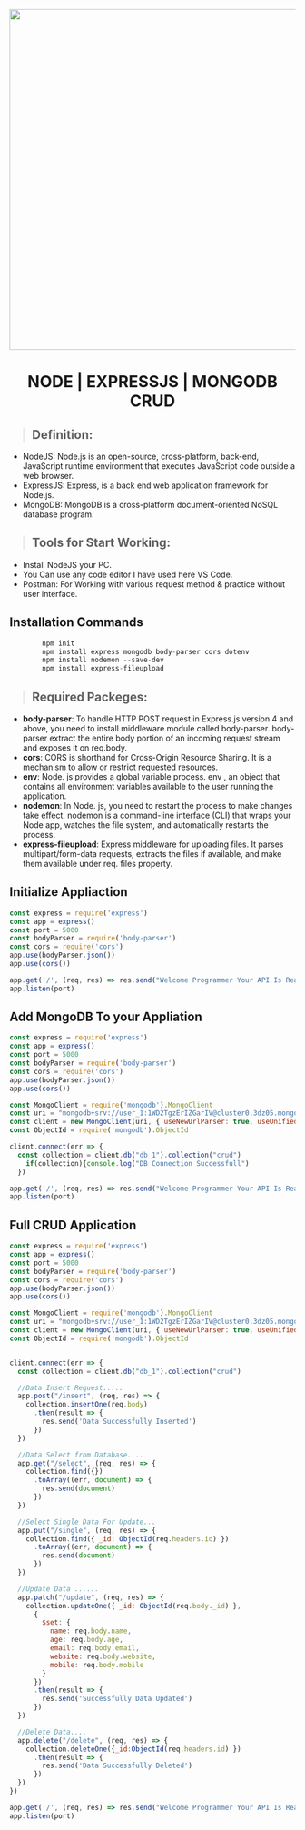 <p align="center"><a href="http://pronazmul.com" target="_blank"><img src="https://i.ibb.co/t3QrXvM/1-c-QAZ2-Yr-Xqmmrs-KMFM4-o-Mw.jpg" width="600"></a></p>

 <h1 align="center">NODE | EXPRESSJS | MONGODB CRUD</h1> 

>## Definition: 

* NodeJS: Node.js is an open-source, cross-platform, back-end, JavaScript runtime environment that executes JavaScript code outside a web browser.
* ExpressJS: Express, is a back end web application framework for Node.js.
* MongoDB: MongoDB is a cross-platform document-oriented NoSQL database program. 

>## Tools for Start Working: 
*  Install NodeJS your PC.
* 	You Can use any code editor I have used here VS Code.
* 	Postman: For Working with various request method & practice without user interface.

## Installation Commands
```javascript
        npm init
        npm install express mongodb body-parser cors dotenv
        npm install nodemon --save-dev
        npm install express-fileupload
```

>## Required Packeges: 
*  <strong>body-parser</strong>: To handle HTTP POST request in Express.js version 4 and above, you need to install middleware module called body-parser. body-parser extract the entire body portion of an incoming request stream and exposes it on req.body.
* 	<strong>cors</strong>: CORS is shorthand for Cross-Origin Resource Sharing. It is a mechanism to allow or restrict requested resources.
* 	<strong>env</strong>: Node. js provides a global variable process. env , an object that contains all environment variables available to the user running the application.
*  <strong>nodemon</strong>: In Node. js, you need to restart the process to make changes take effect. nodemon is a command-line interface (CLI) that wraps your Node app, watches the file system, and automatically restarts the process.
* <strong>express-fileupload</strong>: Express middleware for uploading files. It parses multipart/form-data requests, extracts the files if available, and make them available under req. files property.

## Initialize Appliaction
```javascript
const express = require('express')
const app = express()
const port = 5000
const bodyParser = require('body-parser')
const cors = require('cors')
app.use(bodyParser.json())
app.use(cors())

app.get('/', (req, res) => res.send("Welcome Programmer Your API Is Ready for Operation"))
app.listen(port)
```

## Add MongoDB To your Appliation
```javascript
const express = require('express')
const app = express()
const port = 5000
const bodyParser = require('body-parser')
const cors = require('cors')
app.use(bodyParser.json())
app.use(cors())

const MongoClient = require('mongodb').MongoClient
const uri = "mongodb+srv://user_1:1WD2TgzErIZGarIV@cluster0.3dz05.mongodb.net/db_1?retryWrites=true&w=majority"
const client = new MongoClient(uri, { useNewUrlParser: true, useUnifiedTopology: true })
const ObjectId = require('mongodb').ObjectId

client.connect(err => {
  const collection = client.db("db_1").collection("crud")
    if(collection){console.log("DB Connection Successfull")
  })

app.get('/', (req, res) => res.send("Welcome Programmer Your API Is Ready for Operation"))
app.listen(port)
```
## Full CRUD Application
```javascript
const express = require('express')
const app = express()
const port = 5000
const bodyParser = require('body-parser')
const cors = require('cors')
app.use(bodyParser.json())
app.use(cors())

const MongoClient = require('mongodb').MongoClient
const uri = "mongodb+srv://user_1:1WD2TgzErIZGarIV@cluster0.3dz05.mongodb.net/db_1?retryWrites=true&w=majority"
const client = new MongoClient(uri, { useNewUrlParser: true, useUnifiedTopology: true })
const ObjectId = require('mongodb').ObjectId


client.connect(err => {
  const collection = client.db("db_1").collection("crud")

  //Data Insert Request.....
  app.post("/insert", (req, res) => {
    collection.insertOne(req.body)
      .then(result => {
        res.send('Data Successfully Inserted')
      })
  })

  //Data Select from Database....   
  app.get("/select", (req, res) => {
    collection.find({})
      .toArray((err, document) => {
        res.send(document)
      })
  })

  //Select Single Data For Update...
  app.put("/single", (req, res) => {
    collection.find({ _id: ObjectId(req.headers.id) })
      .toArray((err, document) => {
        res.send(document)
      })
  })

  //Update Data ......
  app.patch("/update", (req, res) => {
    collection.updateOne({ _id: ObjectId(req.body._id) },
      {
        $set: {
          name: req.body.name,
          age: req.body.age,
          email: req.body.email,
          website: req.body.website,
          mobile: req.body.mobile
        }
      })
      .then(result => {
        res.send('Successfully Data Updated')
      })
  })

  //Delete Data....
  app.delete("/delete", (req, res) => {
    collection.deleteOne({_id:ObjectId(req.headers.id) })
      .then(result => {
        res.send('Data Successfully Deleted')
      })
  })
})

app.get('/', (req, res) => res.send("Welcome Programmer Your API Is Ready for Operation"))
app.listen(port)
```

